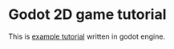 # Godot 2D game tutorial

This is [example tutorial](https://docs.godotengine.org/en/stable/getting_started/first_2d_game/index.html) written in godot engine.
